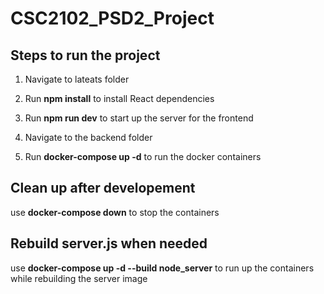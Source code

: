 # CSC2102_PSD2_Project

## Steps to run the project
1. Navigate to lateats folder
2. Run **npm install** to install React dependencies
3. Run **npm run dev** to start up the server for the frontend

4. Navigate to the backend folder
5. Run **docker-compose up -d** to run the docker containers

## Clean up after developement
use **docker-compose down** to stop the containers

## Rebuild server.js when needed
use **docker-compose up -d --build node_server** to run up the containers while rebuilding the server image
